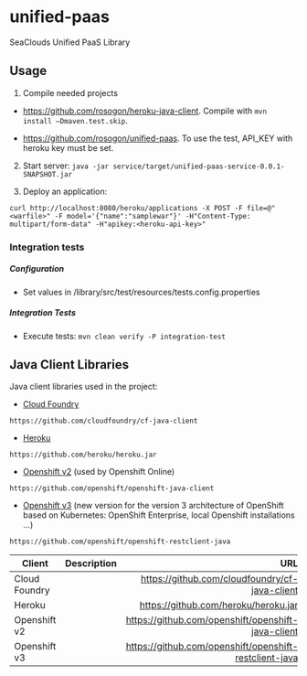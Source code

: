 # unified-paas
SeaClouds Unified PaaS Library

## Usage
1. Compile needed projects

* https://github.com/rosogon/heroku-java-client. Compile with `mvn install –Dmaven.test.skip`. 

* https://github.com/rosogon/unified-paas. To use the test, API_KEY with heroku key must be set.

2. Start server: `java -jar service/target/unified-paas-service-0.0.1-SNAPSHOT.jar`

3. Deploy an application: 

`curl http://localhost:8080/heroku/applications -X POST -F file=@"<warfile>" -F model='{"name":"samplewar"}' -H"Content-Type: multipart/form-data" -H"apikey:<heroku-api-key>"`

### Integration tests

##### Configuration
* Set values in /library/src/test/resources/tests.config.properties

##### Integration Tests
* Execute tests: `mvn clean verify -P integration-test`

## Java Client Libraries
Java client libraries used in the project:

+ [Cloud Foundry](https://github.com/cloudfoundry/cf-java-client)
```
https://github.com/cloudfoundry/cf-java-client
```
+ [Heroku](https://github.com/heroku/heroku.jar)
```
https://github.com/heroku/heroku.jar
```
+ [Openshift v2](https://github.com/openshift/openshift-java-client) (used by Openshift Online)
```
https://github.com/openshift/openshift-java-client 
```
+ [Openshift v3](https://github.com/openshift/openshift-restclient-java)  (new version for the version 3 architecture of OpenShift based on Kubernetes: OpenShift Enterprise, local Openshift installations ...)
```
https://github.com/openshift/openshift-restclient-java
```

| Client        | Description           | URL  |
| ------------- |:-------------:| -----:|
| Cloud Foundry      |   | https://github.com/cloudfoundry/cf-java-client |
| Heroku      |        |   https://github.com/heroku/heroku.jar |
| Openshift v2 |        |    https://github.com/openshift/openshift-java-client |
| Openshift v3 |        |    https://github.com/openshift/openshift-restclient-java |
